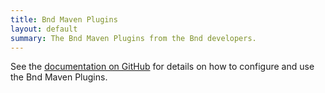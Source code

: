 ```yaml
---
title: Bnd Maven Plugins
layout: default
summary: The Bnd Maven Plugins from the Bnd developers.
---
```


See the [documentation on GitHub][1] for details on how to configure and
use the Bnd Maven Plugins.

[1]: https://github.com/bndtools/bnd/blob/main/maven/README.md
